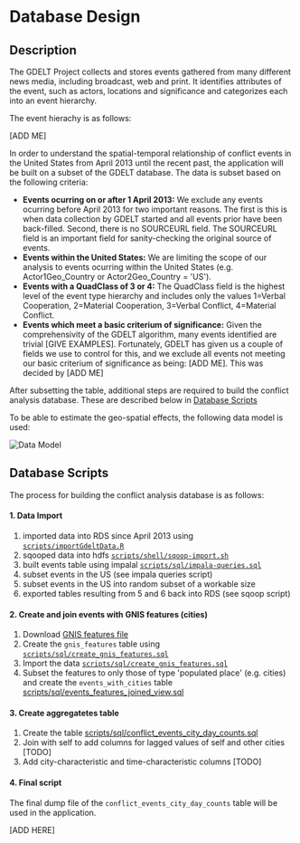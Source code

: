 # Database Design

## Description

The GDELT Project collects and stores events gathered from many different news media, including broadcast, web and print. It identifies attributes of the event, such as actors, locations and significance and categorizes each into an event hierarchy.

The event hierachy is as follows:

[ADD ME]

In order to understand the spatial-temporal relationship of conflict events in the United States from April 2013 until the recent past, the application will be built on a subset of the GDELT database. The data is subset based on the following criteria:

* **Events ocurring on or after 1 April 2013:** We exclude any events ocurring before April 2013 for two important reasons. The first is this is when data collection by GDELT started and all events prior have been back-filled. Second, there is no SOURCEURL field. The SOURCEURL field is an important field for sanity-checking the original source of events.
* **Events within the United States:** We are limiting the scope of our analysis to events ocurring within the United States (e.g. Actor1Geo_Country or Actor2Geo_Country = 'US').
* **Events with a QuadClass of 3 or 4:** The QuadClass field is the highest level of the event type hierarchy and includes only the values 1=Verbal Cooperation, 2=Material Cooperation, 3=Verbal Conflict, 4=Material Conflict.
* **Events which meet a basic criterium of significance:** Given the comprehensivity of the GDELT algorithm, many events identified are trivial [GIVE EXAMPLES]. Fortunately, GDELT has given us a couple of fields we use to control for this, and we exclude all events not meeting our basic criterium of significance as being: [ADD ME]. This was decided by [ADD ME]

After subsetting the table, additional steps are required to build the conflict analysis database. These are described below in [Database Scripts](#database-scripts)

To be able to estimate the geo-spatial effects, the following data model is used:

![Data Model](https://www.lucidchart.com/publicSegments/view/8c882a94-612a-463a-9802-0a72a6c928dc/image.png)


## Database Scripts

The process for building the conflict analysis database is as follows:

#### 1. Data Import

1. imported data into RDS since April 2013 using [`scripts/importGdeltData.R`](./scripts/importGdeltData.R)
2. sqooped data into hdfs [`scripts/shell/sqoop-import.sh`](./scripts/shell/sqoop-import.sh)
3. built events table using impalal [`scripts/sql/impala-queries.sql`](./scripts/sql/impala-queries.sql)
4. subset events in the US (see impala queries script)
5. subset events in the US into random subset of a workable size
6. exported tables resulting from 5 and 6 back into RDS (see sqoop script)

#### 2. Create and join events with GNIS features (cities)

1. Download [GNIS features file](http://geonames.usgs.gov/docs/stategaz/NationalFile_20151001.zip)
2. Create the `gnis_features` table using [`scripts/sql/create_gnis_features.sql`](./scripts/sql/create_gnis_features.sql)
3. Import the data [`scripts/sql/create_gnis_features.sql`](./scripts/sql/create_gnis_features.sql)
4. Subset the features to only those of type 'populated place' (e.g. cities) and create the `events_with_cities` table [scripts/sql/events_features_joined_view.sql](./scripts/sql/events_features_joined_view.sql)

#### 3. Create aggregatetes table

1. Create the table [scripts/sql/conflict_events_city_day_counts.sql](./scripts/sql/conflict_events_city_day_counts.sql)
2. Join with self to add columns for lagged values of self and other cities [TODO]
3. Add city-characteristic and time-characteristic columns [TODO]

#### 4. Final script

The final dump file of the `conflict_events_city_day_counts` table will be used in the application.

[ADD HERE]
